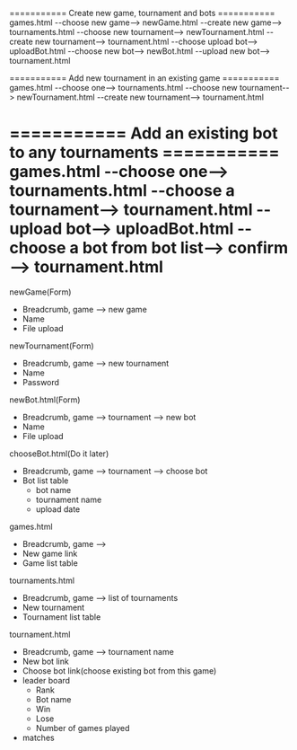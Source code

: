 =========== Create new game, tournament and bots ===========
games.html --choose new game--> 
newGame.html --create new game--> 
tournaments.html --choose new tournament-->
newTournament.html --create new tournament-->
tournament.html --choose upload bot-->
uploadBot.html --choose new bot-->
newBot.html --upload new bot-->
tournament.html

=========== Add new tournament in an existing game ===========
games.html --choose one-->
tournaments.html --choose new tournament-->
newTournament.html --create new tournament-->
tournament.html

=========== Add an existing bot to any tournaments ===========
games.html --choose one-->
tournaments.html --choose a tournament-->
tournament.html --upload bot-->
uploadBot.html --choose a bot from bot list--> confirm -->
tournament.html
===============================================================

newGame(Form)
- Breadcrumb, game --> new game
- Name
- File upload

newTournament(Form)
- Breadcrumb, game --> new tournament
- Name
- Password

newBot.html(Form)
- Breadcrumb, game --> tournament --> new bot
- Name
- File upload

chooseBot.html(Do it later)
- Breadcrumb, game --> tournament --> choose bot
- Bot list table
  - bot name
  - tournament name
  - upload date

games.html
- Breadcrumb, game -->
- New game link
- Game list table

tournaments.html
- Breadcrumb, game --> list of tournaments
- New tournament
- Tournament list table

tournament.html
- Breadcrumb, game --> tournament name
- New bot link
- Choose bot link(choose existing bot from this game)
- leader board
  - Rank
  - Bot name
  - Win
  - Lose
  - Number of games played
- matches
